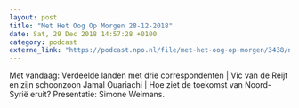 ```yaml
---
layout: post
title: "Met Het Oog Op Morgen 28-12-2018"
date: Sat, 29 Dec 2018 14:57:28 +0100
category: podcast
externe_link: "https://podcast.npo.nl/file/met-het-oog-op-morgen/3438/nporadio1_met-het-oog-op-morgen_20181229_19-12-18.mp3"
---
```


Met vandaag: Verdeelde landen met drie correspondenten | Vic van de Reijt en zijn schoonzoon Jamal Ouariachi | Hoe ziet de toekomst van Noord-Syrië eruit? Presentatie: Simone Weimans.
